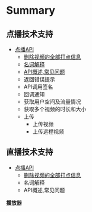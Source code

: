 # Summary

## 点播技术支持

* [点播API](dian-bo-ji-zhu-zhi-chi/dian-bo-api.md)
  * [删除视频的全部打点信息](vod/deleteallframe.md)
  * [名词解释](vod/deleteallframe.md)
  * [API概述,常见问题](vod/apigai-8ff02c-chang-jian-wen-ti.md)
  * 返回错误提示
  * API调用签名
  * 回调通知
  * 获取用户空间及流量情况
  * 获取多个视频的时长和大小
  * 上传
    * 上传视频
    * 上传远程视频

## 直播技术支持

* [点播API](zhi-bo-ji-zhu-zhi-chi/dian-bo-api.md)
  * [删除视频的全部打点信息](deleteallframe.md)
  * 名词解释
  * API概述,常见问题

**播放器**

